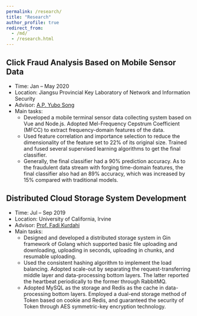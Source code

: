 ```yaml
---
permalink: /research/
title: "Research"
author_profile: true
redirect_from: 
  - /md/
  - /research.html
---
```



## Click Fraud Analysis Based on Mobile Sensor Data
* Time: Jan – May 2020
* Location: Jiangsu Provincial Key Laboratory of Network and Information Security
* Advisor: [A.P. Yubo Song](https://cyber.seu.edu.cn/_s303/syb1/list.psp)
* Main tasks:
  * Developed a mobile terminal sensor data collecting system based on Vue and Node.js. Adopted Mel-Frequency Cepstrum Coefficient (MFCC) to extract frequency-domain features of the data.
  * Used feature correlation and importance selection to reduce the dimensionality of the feature set to 22% of its original size. Trained and fused several supervised learning algorithms to get the final classifier.
  * Generally, the final classifier had a 90% prediction accuracy. As to the fraudulent data stream with forging time-domain features, the final classifier also had an 89% accuracy, which was increased by 15% compared with traditional models.

## Distributed Cloud Storage System Development
* Time: Jul – Sep 2019
* Location: University of California, Irvine
* Advisor: [Prof. Fadi Kurdahi](https://engineering.uci.edu/users/fadi-kurdahi)
* Main tasks:
  * Designed and developed a distributed storage system in Gin framework of Golang which supported basic file uploading and downloading, uploading in seconds, uploading in chunks, and resumable uploading.
  * Used the consistent hashing algorithm to implement the load balancing. Adopted scale-out by separating the request-transferring middle layer and data-processing bottom layers. The latter reported the heartbeat periodically to the former through RabbitMQ.
  * Adopted MySQL as the storage and Redis as the cache in data-processing bottom layers. Employed a dual-end storage method of Token based on cookie and Redis, and guaranteed the security of Token through AES symmetric-key encryption technology.
